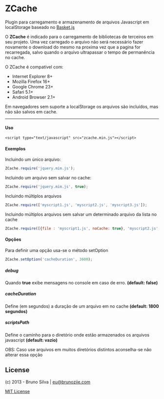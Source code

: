 # ZCache

Plugin para carregamento e armazenamento de arquivos Javascript em localStorage
baseado no [Basket.js](http://addyosmani.github.com/basket.js)

O **ZCache** é indicado para o carregamento de bibliotecas de terceiros em seu projeto. 
Uma vez carregado o arquivo não será necessário fazer novamente o download do mesmo na 
proxima vez que a pagina for recarregada, salvo quando o arquivo ultrapassar o tempo de 
permanência no cache.


O ZCache é compatível com:
* Internet Explorer 8+
* Mozilla Firefox 16+
* Google Chrome 23+
* Safari 5.1+
* Android Browser 2.1+

Em navegadores sem suporte a localStorage os arquivos são incluídos, mas não são salvos em cache.

---

#### Uso 
```
<script type="text/javascript" src="zcache.min.js"></script>
```

#### Exemplos

Incluindo um único arquivo:

```javascript
ZCache.require('jquery.mim.js');
```

Incluindo um arquivo sem salvar no cache:

```javascript
ZCache.require('jquery.mim.js', true);
```

Incluindo múltiplos arquivos

```javascript
ZCache.require(['myscript1.js', 'myscript2.js', 'myscript3.js']);
```

Incluindo múltiplos arquivos sem salvar um determinado arquivo da lista no cache
```javascript
ZCache.require([{file : 'myscript1.js', noCache: true}, 'myscript2.js', 'myscript3.js']);
```



#### Opções

Para definir uma opção usa-se o método setOption
```javascript
ZCache.setOption('cacheDuration', 3600);
```

##### debug
Quando **true** exibe mensagens no console em caso de erro. **(default: false)**

##### cacheDuration
Define (em segundos) a duração de um arquivo em no cache **(default: 1800 segundos)**

##### scriptsPath
Define o caminho para o diretório onde estão armazenados os arquivos javascript **(default: vazio)**

OBS: Caso use arquivos em muitos diretórios distintos aconselha-se não alterar essa opção




## License
(c) 2013 - Bruno Silva | eu@brunoziie.com 

[MIT License](http://en.wikipedia.org/wiki/MIT_License)
